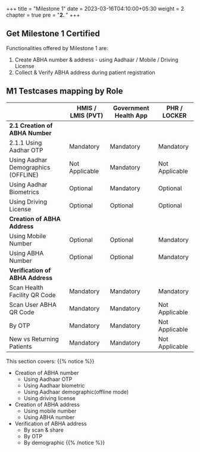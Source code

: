 +++
title = "Milestone 1"
date = 2023-03-16T04:10:00+05:30
weight = 2
chapter = true
pre = "<b>2. </b>"
+++

## Get Milestone 1 Certified

Functionalities offered by Milestone 1 are:
1. Create ABHA number & address - using Aadhaar / Mobile / Driving License
2. Collect & Verify ABHA address during patient registration


## M1 Testcases mapping by Role

|                               |   HMIS / LMIS (PVT)  |   Government Health App  |   PHR / LOCKER    |
|-------------------------------|----------------------|--------------------|-------------------|
|   **2.1 Creation of ABHA Number**            |                      |                    |                   |
|   2.1.1 Using Aadhar OTP                      |   Mandatory          |   Mandatory        |   Mandatory       |
|   Using Aadhar Demographics (OFFLINE)                     |   Not Applicable     |   Mandatory        |   Not Applicable  |
|   Using Aadhar Biometrics                      |   Optional           |   Mandatory        |   Optional        |
|   Using Driving License              |   Optional           |   Optional         |   Optional        |
|   **Creation of ABHA Address**       |                      |                    |                   |
|   Using Mobile Number               |   Optional           |   Optional         |   Mandatory       |
|   Using ABHA Number                  |   Optional           |   Optional         |   Mandatory       |
|   **Verification of ABHA Address**   |                      |                    |                   |
|   Scan Health Facility QR Code     |   Mandatory          |   Mandatory        |   Mandatory       |
|   Scan User ABHA QR Code          |   Mandatory          |   Mandatory        |   Not Applicable  |
|   By OTP             |   Mandatory          |   Mandatory        |   Not Applicable  |
|   New vs Returning Patients  |   Mandatory          |   Mandatory        |   Not Applicable  |

This section covers:
{{% notice %}}
- Creation of ABHA number
	- Using Aadhaar OTP
	- Using Aadhaar biometric
	- Using Aadhaar demographic(offline mode)
	- Using driving license
- Creation of ABHA address
	- Using mobile number
	- Using ABHA number
- Verification of ABHA address
	- By scan & share
	- By OTP
	- By demographic 
{{% /notice %}}
